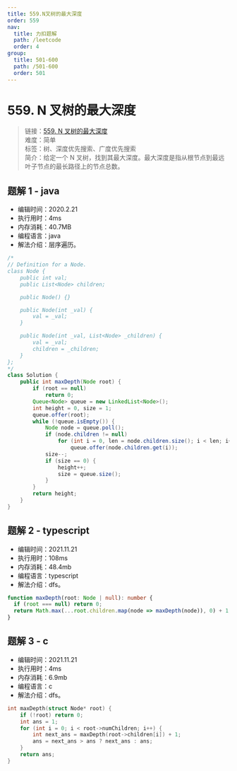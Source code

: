 ```yaml
---
title: 559.N叉树的最大深度
order: 559
nav:
  title: 力扣题解
  path: /leetcode
  order: 4
group:
  title: 501-600
  path: /501-600
  order: 501
---
```


# 559. N 叉树的最大深度

> 链接：[559. N 叉树的最大深度](https://leetcode-cn.com/problems/maximum-depth-of-n-ary-tree/)  
> 难度：简单  
> 标签：树、深度优先搜索、广度优先搜索  
> 简介：给定一个 N 叉树，找到其最大深度。最大深度是指从根节点到最远叶子节点的最长路径上的节点总数。

## 题解 1 - java

- 编辑时间：2020.2.21
- 执行用时：4ms
- 内存消耗：40.7MB
- 编程语言：java
- 解法介绍：层序遍历。

```java
/*
// Definition for a Node.
class Node {
    public int val;
    public List<Node> children;

    public Node() {}

    public Node(int _val) {
        val = _val;
    }

    public Node(int _val, List<Node> _children) {
        val = _val;
        children = _children;
    }
};
*/
class Solution {
	public int maxDepth(Node root) {
		if (root == null)
			return 0;
		Queue<Node> queue = new LinkedList<Node>();
		int height = 0, size = 1;
		queue.offer(root);
		while (!queue.isEmpty()) {
			Node node = queue.poll();
			if (node.children != null)
				for (int i = 0, len = node.children.size(); i < len; i++)
					queue.offer(node.children.get(i));
			size--;
			if (size == 0) {
				height++;
				size = queue.size();
			}
		}
		return height;
	}
}
```

## 题解 2 - typescript

- 编辑时间：2021.11.21
- 执行用时：108ms
- 内存消耗：48.4mb
- 编程语言：typescript
- 解法介绍：dfs。

```typescript
function maxDepth(root: Node | null): number {
  if (root === null) return 0;
  return Math.max(...root.children.map(node => maxDepth(node)), 0) + 1;
}
```

## 题解 3 - c

- 编辑时间：2021.11.21
- 执行用时：4ms
- 内存消耗：6.9mb
- 编程语言：c
- 解法介绍：dfs。

```c
int maxDepth(struct Node* root) {
    if (!root) return 0;
    int ans = 1;
    for (int i = 0; i < root->numChildren; i++) {
        int next_ans = maxDepth(root->children[i]) + 1;
        ans = next_ans > ans ? next_ans : ans;
    }
    return ans;
}
```
